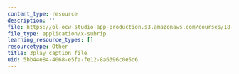 ```yaml
---
content_type: resource
description: ''
file: https://ol-ocw-studio-app-production.s3.amazonaws.com/courses/18-01sc-single-variable-calculus-fall-2010/5bb44e844068e5fafe128a6396c0e5d6_eRCN3daFCmU.srt
file_type: application/x-subrip
learning_resource_types: []
resourcetype: Other
title: 3play caption file
uid: 5bb44e84-4068-e5fa-fe12-8a6396c0e5d6
---
```

